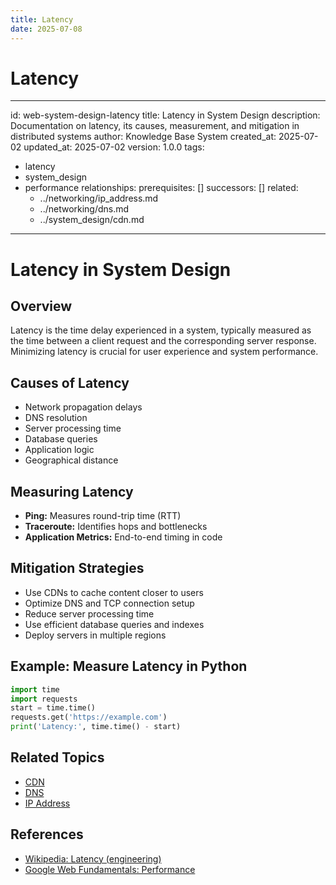 ```yaml
---
title: Latency
date: 2025-07-08
---
```


# Latency

---
id: web-system-design-latency
title: Latency in System Design
description: Documentation on latency, its causes, measurement, and mitigation in
  distributed systems
author: Knowledge Base System
created_at: 2025-07-02
updated_at: 2025-07-02
version: 1.0.0
tags:
- latency
- system_design
- performance
relationships:
  prerequisites: []
  successors: []
  related:
  - ../networking/ip_address.md
  - ../networking/dns.md
  - ../system_design/cdn.md
---

# Latency in System Design

## Overview

Latency is the time delay experienced in a system, typically measured as the time between a client request and the corresponding server response. Minimizing latency is crucial for user experience and system performance.

## Causes of Latency
- Network propagation delays
- DNS resolution
- Server processing time
- Database queries
- Application logic
- Geographical distance

## Measuring Latency
- **Ping:** Measures round-trip time (RTT)
- **Traceroute:** Identifies hops and bottlenecks
- **Application Metrics:** End-to-end timing in code

## Mitigation Strategies
- Use CDNs to cache content closer to users
- Optimize DNS and TCP connection setup
- Reduce server processing time
- Use efficient database queries and indexes
- Deploy servers in multiple regions

## Example: Measure Latency in Python
```python
import time
import requests
start = time.time()
requests.get('https://example.com')
print('Latency:', time.time() - start)
```

## Related Topics
- [CDN](cdn.md)
- [DNS](../networking/dns.md)
- [IP Address](../networking/ip_address.md)

## References
- [Wikipedia: Latency (engineering)](https://en.wikipedia.org/wiki/Latency_(engineering))
- [Google Web Fundamentals: Performance](https://web.dev/performance/)
